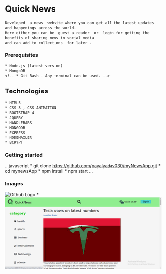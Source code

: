# Quick News
    Developed  a news  website where you can get all the latest updates and happenings across the world.
    Here either you can be  guest a reader  or  login for getting the benefits of sharing news in social media 
    and can add to collections  for later .

### Prerequisites 
    * Node.js (latest version)
    * MongoDB 
    <!-- * Git Bash - Any terminal can be used. -->

## Technologies
    * HTML5
    * CSS 3 , CSS ANIMATION
    * BOOTSTRAP 4
    * JQUERY
    * HANDLEBARS
    * MONGODB
    * EXPRESS
    * NODEMAILER
    * BCRYPT

### Getting started
...javascript
    * git clone https://github.com/payalyadav030/myNewsApp.git
    * cd mynewsApp
    * npm install
    * npm start
...

### Images
![Github Logo](/images/logo.png)
    * ![homepage view](/screenshots/homepage.png)
    